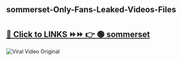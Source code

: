 
 ## sommerset-Only-Fans-Leaked-Videos-Files

# <h2><a href="https://mediaupload.pro?sommerset">🔗 Click to LINKS ⏩⏩ 👉 🟢 sommerset </a></h2>

<a href="https://mediaupload.pro?sommerset" rel="nofollow" data-target="animated-image.originalLink"><img src="https://i.ibb.co.com/xMMVF88/686577567.gif" alt="Viral Video Original" style="max-width: 100%; display: inline-block;" data-target="animated-image.originalImage"></a>